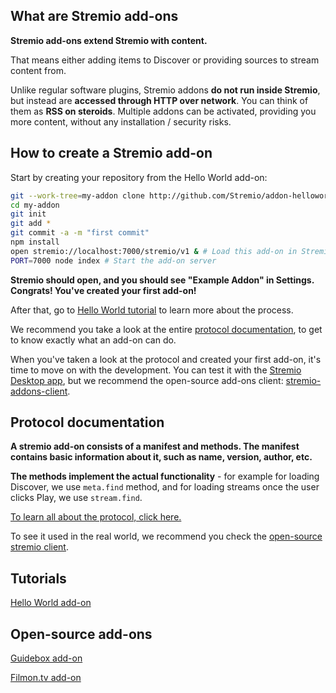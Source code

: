 ## What are Stremio add-ons 

**Stremio add-ons extend Stremio with content.**

That means either adding items to Discover or providing sources to stream content from.

Unlike regular software plugins, Stremio addons **do not run inside Stremio**, but instead are **accessed through HTTP over network**. You can think of them as **RSS on steroids**. Multiple addons can be activated, providing you more content, without any installation / security risks.

## How to create a Stremio add-on

Start by creating your repository from the Hello World add-on:
```bash
git --work-tree=my-addon clone http://github.com/Stremio/addon-helloworld
cd my-addon
git init
git add * 
git commit -a -m "first commit"
npm install
open stremio://localhost:7000/stremio/v1 & # Load this add-on in Stremio
PORT=7000 node index # Start the add-on server
```

**Stremio should open, and you should see "Example Addon" in Settings. Congrats! You've created your first add-on!**

After that, go to [Hello World tutorial](documentation/home.md#hello-world) to learn more about the process.

We recommend you take a look at the entire [protocol documentation](documentation/protocol.md), to get to know exactly what an add-on can do.

When you've taken a look at the protocol and created your first add-on, it's time to move on with the development. You can test it with the [Stremio Desktop app](http://www.strem.io), but we recommend the open-source add-ons client: [stremio-addons-client](http://github.com/Stremio/stremio-addons-client).


## Protocol documentation

**A stremio add-on consists of a manifest and methods. The manifest contains basic information about it, such as name, version, author, etc.**

**The methods implement the actual functionality** - for example for loading Discover, we use `meta.find` method, and for loading streams once the user clicks Play, we use `stream.find`.

[To learn all about the protocol, click here.](documentation/protocol.md)

To see it used in the real world, we recommend you check the [open-source stremio client](http://github.com/Stremio/stremio-addons-client).


## Tutorials

[Hello World add-on](https://github.com/Ivshti/addon-helloworld)

## Open-source add-ons

[Guidebox add-on](http://github.com/Stremio/guidebox-stremio)

[Filmon.tv add-on](http://github.com/Stremio/filmon-stremio)
